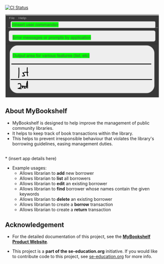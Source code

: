 [![CI Status](https://github.com/se-edu/addressbook-level3/workflows/Java%20CI/badge.svg)](https://github.com/se-edu/addressbook-level3/actions)

![Ui](docs/images/Ui.png)
## About MyBookshelf
* MyBookshelf is designed to help improve the management of public community libraries.
* It helps to keep track of book transactions within the library.
* This helps to prevent irresponsible behaviour that violates the library's borrowing guidelines, easing management duties.
<br>
  * (insert app details here)

* Example usages:
  * Allows librarian to **add** new borrower
  * Allows librarian to **list** all borrowers
  * Allows librarian to **edit** an existing borrower
  * Allows librarian to **find** borrower whose names contain the given keywords
  * Allows librarian to **delete** an existing borrower
  * Allows librarian to create a **borrow** transaction
  * Allows librarian to create a **return** transaction

## Acknowledgement
* For the detailed documentation of this project, see the **[MyBookshelf Product Website](https://ay2324s2-cs2103t-f11-2.github.io/tp/)**.

* This project is a **part of the se-education.org** initiative. If you would like to contribute code to this project, see [se-education.org](https://se-education.org#https://se-education.org/#contributing) for more info.
